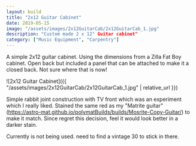 ```yaml
---
layout: build
title: "2x12 Guitar Cabinet"
date: 2019-05-15
image: "/assets/images/2x12GuitarCab/2x12GuitarCab_1.jpg"
description: "Custom made 2 x 12" Guitar cabinet"
category: ["Music Equipment", "Carpentry"]
---
```

A simple 2x12 guitar cabinet. Using the dimensions from a Zilla Fat Boy cabinet. Open back but included a panel that can be attached to make it a closed back. Not sure where that is now!

![2x12 Guitar Cabinet]({{ "/assets/images/2x12GuitarCab/2x12GuitarCab_1.jpg" | relative_url }})

Simple rabbit joint construction with TV front which was an experiment which I really liked. Stained the same red as my "Matrite guitar" (https://astro-mat.github.io/polymatBuilds/builds/Mosrite-Copy-Guitar/) to make it match. Since regret this decision, feel it would look better in a darker stain.

Currently is not being used. need to find a vintage 30 to stick in there.
